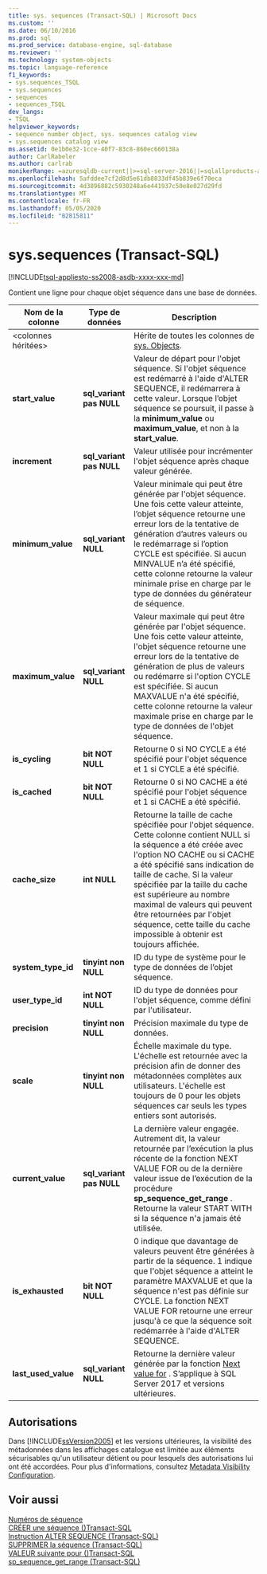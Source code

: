 ```yaml
---
title: sys. sequences (Transact-SQL) | Microsoft Docs
ms.custom: ''
ms.date: 06/10/2016
ms.prod: sql
ms.prod_service: database-engine, sql-database
ms.reviewer: ''
ms.technology: system-objects
ms.topic: language-reference
f1_keywords:
- sys.sequences_TSQL
- sys.sequences
- sequences
- sequences_TSQL
dev_langs:
- TSQL
helpviewer_keywords:
- sequence number object, sys. sequences catalog view
- sys.sequences catalog view
ms.assetid: 0e1b0e32-1cce-40f7-83c8-860ec660138a
author: CarlRabeler
ms.author: carlrab
monikerRange: =azuresqldb-current||>=sql-server-2016||=sqlallproducts-allversions||>=sql-server-linux-2017||=azuresqldb-mi-current
ms.openlocfilehash: 5afddee7cf2d8d5e61db8833df45b839e6f70eca
ms.sourcegitcommit: 4d3896882c5930248a6e441937c50e8e027d29fd
ms.translationtype: MT
ms.contentlocale: fr-FR
ms.lasthandoff: 05/05/2020
ms.locfileid: "82815811"
---
```

# <a name="syssequences-transact-sql"></a>sys.sequences (Transact-SQL)
[!INCLUDE[tsql-appliesto-ss2008-asdb-xxxx-xxx-md](../../includes/tsql-appliesto-ss2008-asdb-xxxx-xxx-md.md)]

  Contient une ligne pour chaque objet séquence dans une base de données.  
  
|Nom de la colonne|Type de données|Description|  
|-----------------|---------------|-----------------|  
|\<colonnes héritées>||Hérite de toutes les colonnes de [sys. Objects](../../relational-databases/system-catalog-views/sys-objects-transact-sql.md).|  
|**start_value**|**sql_variant pas NULL**|Valeur de départ pour l'objet séquence. Si l'objet séquence est redémarré à l'aide d'ALTER SEQUENCE, il redémarrera à cette valeur. Lorsque l’objet séquence se poursuit, il passe à la **minimum_value** ou **maximum_value**, et non à la **start_value**.|  
|**increment**|**sql_variant pas NULL**|Valeur utilisée pour incrémenter l'objet séquence après chaque valeur générée.|  
|**minimum_value**|**sql_variant NULL**|Valeur minimale qui peut être générée par l'objet séquence. Une fois cette valeur atteinte, l’objet séquence retourne une erreur lors de la tentative de génération d’autres valeurs ou le redémarrage si l’option CYCLE est spécifiée. Si aucun MINVALUE n’a été spécifié, cette colonne retourne la valeur minimale prise en charge par le type de données du générateur de séquence.|  
|**maximum_value**|**sql_variant NULL**|Valeur maximale qui peut être générée par l'objet séquence. Une fois cette valeur atteinte, l'objet séquence retourne une erreur lors de la tentative de génération de plus de valeurs ou redémarre si l'option CYCLE est spécifiée. Si aucun MAXVALUE n'a été spécifié, cette colonne retourne la valeur maximale prise en charge par le type de données de l'objet séquence.|  
|**is_cycling**|**bit NOT NULL**|Retourne 0 si NO CYCLE a été spécifié pour l'objet séquence et 1 si CYCLE a été spécifié.|  
|**is_cached**|**bit NOT NULL**|Retourne 0 si NO CACHE a été spécifié pour l'objet séquence et 1 si CACHE a été spécifié.|  
|**cache_size**|**int NULL**|Retourne la taille de cache spécifiée pour l'objet séquence. Cette colonne contient NULL si la séquence a été créée avec l'option NO CACHE ou si CACHE a été spécifié sans indication de taille de cache. Si la valeur spécifiée par la taille du cache est supérieure au nombre maximal de valeurs qui peuvent être retournées par l'objet séquence, cette taille du cache impossible à obtenir est toujours affichée.|  
|**system_type_id**|**tinyint non NULL**|ID du type de système pour le type de données de l’objet séquence.|  
|**user_type_id**|**int NOT NULL**|ID du type de données pour l'objet séquence, comme défini par l'utilisateur.|  
|**precision**|**tinyint non NULL**|Précision maximale du type de données.|  
|**scale**|**tinyint non NULL**|Échelle maximale du type. L'échelle est retournée avec la précision afin de donner des métadonnées complètes aux utilisateurs. L'échelle est toujours de 0 pour les objets séquences car seuls les types entiers sont autorisés.|  
|**current_value**|**sql_variant pas NULL**|La dernière valeur engagée. Autrement dit, la valeur retournée par l’exécution la plus récente de la fonction NEXT VALUE FOR ou de la dernière valeur issue de l’exécution de la procédure **sp_sequence_get_range** . Retourne la valeur START WITH si la séquence n'a jamais été utilisée.|  
|**is_exhausted**|**bit NOT NULL**|0 indique que davantage de valeurs peuvent être générées à partir de la séquence. 1 indique que l'objet séquence a atteint le paramètre MAXVALUE et que la séquence n'est pas définie sur CYCLE. La fonction NEXT VALUE FOR retourne une erreur jusqu'à ce que la séquence soit redémarrée à l'aide d'ALTER SEQUENCE.|  
|**last_used_value**|**sql_variant NULL**|Retourne la dernière valeur générée par la fonction [Next value for](../../t-sql/functions/next-value-for-transact-sql.md) . S’applique à SQL Server 2017 et versions ultérieures.|  
  
## <a name="permissions"></a>Autorisations  
 Dans [!INCLUDE[ssVersion2005](../../includes/ssversion2005-md.md)] et les versions ultérieures, la visibilité des métadonnées dans les affichages catalogue est limitée aux éléments sécurisables qu'un utilisateur détient ou pour lesquels des autorisations lui ont été accordées.  Pour plus d'informations, consultez [Metadata Visibility Configuration](../../relational-databases/security/metadata-visibility-configuration.md).  
  
## <a name="see-also"></a>Voir aussi  
 [Numéros de séquence](../../relational-databases/sequence-numbers/sequence-numbers.md)   
 [CRÉER une séquence &#40;&#41;Transact-SQL](../../t-sql/statements/create-sequence-transact-sql.md)   
 [Instruction ALTER SEQUENCE &#40;Transact-SQL&#41;](../../t-sql/statements/alter-sequence-transact-sql.md)   
 [SUPPRIMER la séquence &#40;Transact-SQL&#41;](../../t-sql/statements/drop-sequence-transact-sql.md)   
 [VALEUR suivante pour &#40;&#41;Transact-SQL](../../t-sql/functions/next-value-for-transact-sql.md)   
 [sp_sequence_get_range &#40;Transact-SQL&#41;](../../relational-databases/system-stored-procedures/sp-sequence-get-range-transact-sql.md)  
  
  
